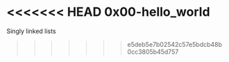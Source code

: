 <<<<<<< HEAD
0x00-hello_world
=======
Singly linked lists
>>>>>>> e5deb5e7b02542c57e5bdcb48b0cc3805b45d757
